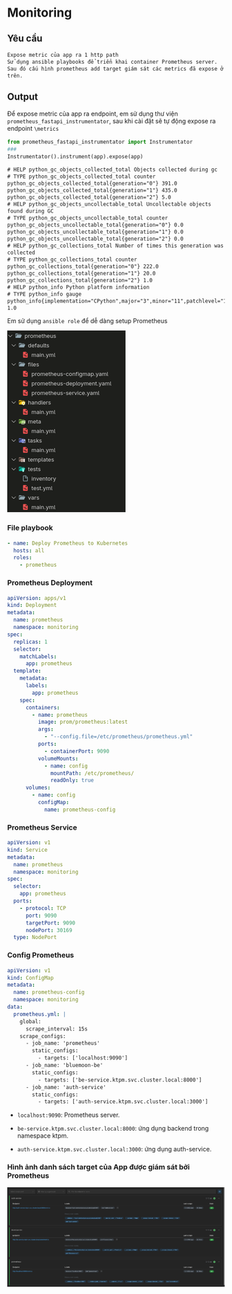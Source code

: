 # Monitoring
## Yêu cầu
    Expose metric của app ra 1 http path
    Sử dụng ansible playbooks để triển khai container Prometheus server. Sau đó cấu hình prometheus add target giám sát các metrics đã expose ở trên.
## Output
Để expose metric của app ra endpoint, em sử dụng thư viện `prometheus_fastapi_instrumentator`, sau khi cài đặt sẽ tự động expose ra endpoint `\metrics`

```python
from prometheus_fastapi_instrumentator import Instrumentator
###
Instrumentator().instrument(app).expose(app)
```

    # HELP python_gc_objects_collected_total Objects collected during gc
    # TYPE python_gc_objects_collected_total counter
    python_gc_objects_collected_total{generation="0"} 391.0
    python_gc_objects_collected_total{generation="1"} 435.0
    python_gc_objects_collected_total{generation="2"} 5.0
    # HELP python_gc_objects_uncollectable_total Uncollectable objects found during GC
    # TYPE python_gc_objects_uncollectable_total counter
    python_gc_objects_uncollectable_total{generation="0"} 0.0
    python_gc_objects_uncollectable_total{generation="1"} 0.0
    python_gc_objects_uncollectable_total{generation="2"} 0.0
    # HELP python_gc_collections_total Number of times this generation was collected
    # TYPE python_gc_collections_total counter
    python_gc_collections_total{generation="0"} 222.0
    python_gc_collections_total{generation="1"} 20.0
    python_gc_collections_total{generation="2"} 1.0
    # HELP python_info Python platform information
    # TYPE python_info gauge
    python_info{implementation="CPython",major="3",minor="11",patchlevel="13",version="3.11.13"} 1.0


Em sử dụng `ansible role` để dễ dàng setup Prometheus

![](./images/Screenshot%20From%202025-06-23%2015-35-13.png)

### File playbook
```yaml
- name: Deploy Prometheus to Kubernetes
  hosts: all    
  roles:
    - prometheus
```
### Prometheus Deployment
```yaml
apiVersion: apps/v1
kind: Deployment
metadata:
  name: prometheus
  namespace: monitoring
spec:
  replicas: 1
  selector:
    matchLabels:
      app: prometheus
  template:
    metadata:
      labels:
        app: prometheus
    spec:
      containers:
        - name: prometheus
          image: prom/prometheus:latest
          args:
            - "--config.file=/etc/prometheus/prometheus.yml"
          ports:
            - containerPort: 9090
          volumeMounts:
            - name: config
              mountPath: /etc/prometheus/
              readOnly: true
      volumes:
        - name: config
          configMap:
            name: prometheus-config
```

### Prometheus Service
```yaml
apiVersion: v1
kind: Service
metadata:
  name: prometheus
  namespace: monitoring
spec:
  selector:
    app: prometheus
  ports:
    - protocol: TCP
      port: 9090
      targetPort: 9090
      nodePort: 30169
  type: NodePort
```

### Config Prometheus
```yaml
apiVersion: v1
kind: ConfigMap
metadata:
  name: prometheus-config
  namespace: monitoring
data:
  prometheus.yml: |
    global:
      scrape_interval: 15s
    scrape_configs:
      - job_name: 'prometheus'
        static_configs:
          - targets: ['localhost:9090']
      - job_name: 'bluemoon-be'
        static_configs:
          - targets: ['be-service.ktpm.svc.cluster.local:8000']
      - job_name: 'auth-service'
        static_configs:
          - targets: ['auth-service.ktpm.svc.cluster.local:3000']
```

- `localhost:9090`: Prometheus server.

- `be-service.ktpm.svc.cluster.local:8000`: ứng dụng backend trong namespace ktpm.

- `auth-service.ktpm.svc.cluster.local:3000`: ứng dụng auth-service.


### Hình ảnh danh sách target của App được giám sát bởi Prometheus
![](./images/Screenshot%20From%202025-06-22%2014-41-35.png)
